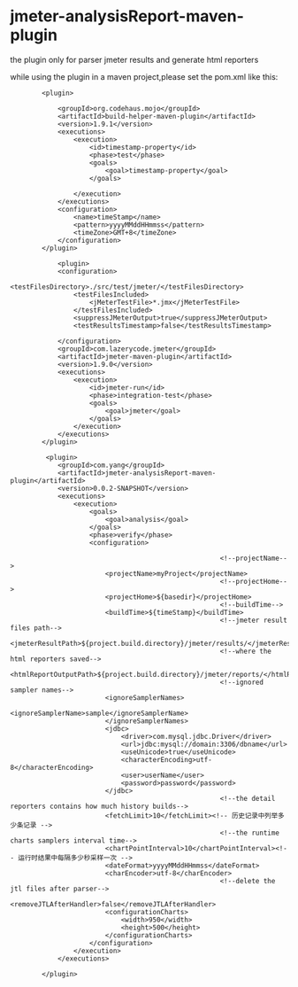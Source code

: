 # jmeter-analysisReport-maven-plugin

the plugin only for parser jmeter results and generate html reporters

while using the plugin in a maven project,please set the pom.xml like this:

<!--first:generate the maven buildtime-->

			<plugin>
			
				<groupId>org.codehaus.mojo</groupId>
				<artifactId>build-helper-maven-plugin</artifactId>
				<version>1.9.1</version>
				<executions>
					<execution>
						<id>timestamp-property</id>
						<phase>test</phase>
						<goals>
							<goal>timestamp-property</goal>
						</goals>

					</execution>
				</executions>
				<configuration>
					<name>timeStamp</name>
					<pattern>yyyyMMddHHmmss</pattern>
					<timeZone>GMT+8</timeZone>
				</configuration>
			</plugin>
			
<!--second:run jmeter scripts-->			

     			<plugin>
				<configuration>
					<testFilesDirectory>./src/test/jmeter/</testFilesDirectory>
					<testFilesIncluded>
						<jMeterTestFile>*.jmx</jMeterTestFile>
					</testFilesIncluded>
					<suppressJMeterOutput>true</suppressJMeterOutput>
					<testResultsTimestamp>false</testResultsTimestamp>
					
				</configuration>
				<groupId>com.lazerycode.jmeter</groupId>
				<artifactId>jmeter-maven-plugin</artifactId>
				<version>1.9.0</version>
				<executions>
					<execution>
						<id>jmeter-run</id>
						<phase>integration-test</phase>
						<goals>
							<goal>jmeter</goal>
						</goals>
					</execution>
				</executions>
			</plugin>


<!--third:parser jmeter results and generate html reporters-->
			 <plugin>
				<groupId>com.yang</groupId>
				<artifactId>jmeter-analysisReport-maven-plugin</artifactId>
				<version>0.0.2-SNAPSHOT</version>
				<executions>
					<execution>
						<goals>
							<goal>analysis</goal>
						</goals>
						<phase>verify</phase>
						<configuration>
            
                                                         <!--projectName-->
							<projectName>myProject</projectName>
                                                         <!--projectHome-->
							<projectHome>${basedir}</projectHome>
                                                         <!--buildTime-->
							<buildTime>${timeStamp}</buildTime>
                                                         <!--jmeter result files path-->
							<jmeterResultPath>${project.build.directory}/jmeter/results/</jmeterResultPath>
                                                         <!--where the html reporters saved-->
							<htmlReportOutputPath>${project.build.directory}/jmeter/reports/</htmlReportOutputPath>
                                                         <!--ignored sampler names-->
							<ignoreSamplerNames>
								<ignoreSamplerName>sample</ignoreSamplerName>
							</ignoreSamplerNames>
							<jdbc>
								<driver>com.mysql.jdbc.Driver</driver>
								<url>jdbc:mysql://domain:3306/dbname</url>
								<useUnicode>true</useUnicode>
								<characterEncoding>utf-8</characterEncoding>
								<user>userName</user>
								<password>password</password>
							</jdbc>
                                                         <!--the detail reporters contains how much history builds-->
							<fetchLimit>10</fetchLimit><!-- 历史记录中列举多少条记录 -->
                                                         <!--the runtime charts samplers interval time-->
							<chartPointInterval>10</chartPointInterval><!-- 运行时结果中每隔多少秒采样一次 -->
							<dateFormat>yyyyMMddHHmmss</dateFormat>
							<charEncoder>utf-8</charEncoder>
                                                         <!--delete the jtl files after parser-->
							<removeJTLAfterHandler>false</removeJTLAfterHandler>
							<configurationCharts>
								<width>950</width>
								<height>500</height>
							</configurationCharts>
						</configuration>
					</execution>
				</executions>

			</plugin>
